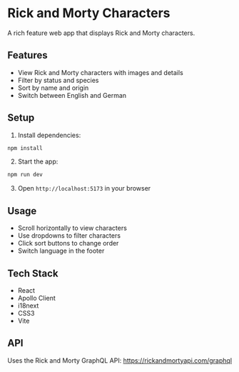# Rick and Morty Characters

A rich feature web app that displays Rick and Morty characters.

## Features

- View Rick and Morty characters with images and details
- Filter by status and species
- Sort by name and origin
- Switch between English and German

## Setup

1. Install dependencies:

```bash
npm install
```

2. Start the app:

```bash
npm run dev
```

3. Open `http://localhost:5173` in your browser

## Usage

- Scroll horizontally to view characters
- Use dropdowns to filter characters
- Click sort buttons to change order
- Switch language in the footer

## Tech Stack

- React
- Apollo Client
- i18next
- CSS3
- Vite

## API

Uses the Rick and Morty GraphQL API: https://rickandmortyapi.com/graphql
